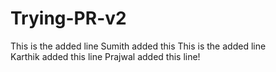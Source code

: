 # Trying-PR-v2
This is the added line
Sumith added this 
This is the added line  
Karthik added this line
Prajwal added this line!
